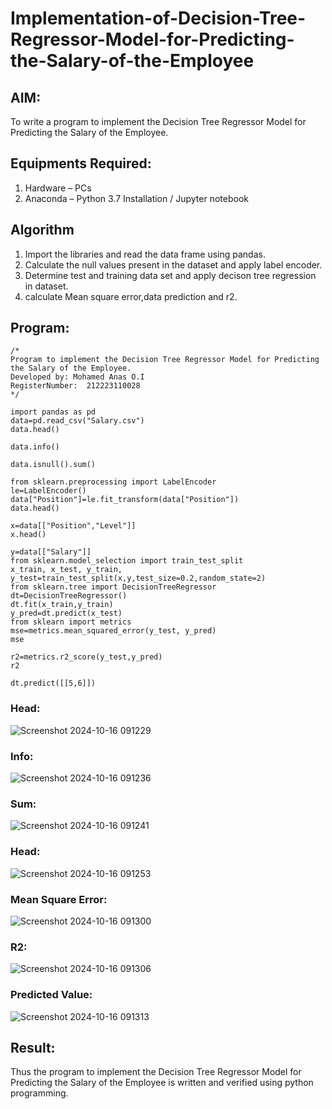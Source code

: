 # Implementation-of-Decision-Tree-Regressor-Model-for-Predicting-the-Salary-of-the-Employee

## AIM:
To write a program to implement the Decision Tree Regressor Model for Predicting the Salary of the Employee.

## Equipments Required:
1. Hardware – PCs
2. Anaconda – Python 3.7 Installation / Jupyter notebook

## Algorithm
1. Import the libraries and read the data frame using pandas.
2. Calculate the null values present in the dataset and apply label encoder.
3. Determine test and training data set and apply decison tree regression in dataset.
4. calculate Mean square error,data prediction and r2. 

## Program:

```
/*
Program to implement the Decision Tree Regressor Model for Predicting the Salary of the Employee.
Developed by: Mohamed Anas O.I
RegisterNumber:  212223110028
*/

import pandas as pd
data=pd.read_csv("Salary.csv")
data.head()

data.info()

data.isnull().sum()

from sklearn.preprocessing import LabelEncoder
le=LabelEncoder()
data["Position"]=le.fit_transform(data["Position"])
data.head()

x=data[["Position","Level"]]
x.head()

y=data[["Salary"]]
from sklearn.model_selection import train_test_split
x_train, x_test, y_train, y_test=train_test_split(x,y,test_size=0.2,random_state=2)
from sklearn.tree import DecisionTreeRegressor
dt=DecisionTreeRegressor()
dt.fit(x_train,y_train)
y_pred=dt.predict(x_test)
from sklearn import metrics
mse=metrics.mean_squared_error(y_test, y_pred)
mse

r2=metrics.r2_score(y_test,y_pred)
r2

dt.predict([[5,6]])

```

### Head:
![Screenshot 2024-10-16 091229](https://github.com/user-attachments/assets/3c65f4c5-7941-4559-be4a-0f7f1c0868cd)

### Info:
![Screenshot 2024-10-16 091236](https://github.com/user-attachments/assets/4974b3a0-97db-4594-8cf9-cde236e6b3e2)


### Sum:
![Screenshot 2024-10-16 091241](https://github.com/user-attachments/assets/388ab852-0eb2-4aac-bd62-e340a8d08eb4)


### Head:
![Screenshot 2024-10-16 091253](https://github.com/user-attachments/assets/e3079201-e042-4f57-b2db-79a20af4739f)


### Mean Square Error:
![Screenshot 2024-10-16 091300](https://github.com/user-attachments/assets/e1831eea-cabf-48fe-af83-15fb2d7f6d69)


### R2:
![Screenshot 2024-10-16 091306](https://github.com/user-attachments/assets/4fb7831a-d0cb-4baa-8ba1-9b1534c0601a)


### Predicted Value:
![Screenshot 2024-10-16 091313](https://github.com/user-attachments/assets/1e023a03-87ff-405e-9656-39e02fac1d49)



## Result:
Thus the program to implement the Decision Tree Regressor Model for Predicting the Salary of the Employee is written and verified using python programming.
